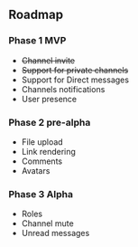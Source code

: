 ## Roadmap

### Phase 1 MVP

- ~~Channel invite~~
- ~~Support for private channels~~
- Support for Direct messages
- Channels notifications
- User presence

### Phase 2 pre-alpha

- File upload
- Link rendering
- Comments
- Avatars

### Phase 3 Alpha

- Roles
- Channel mute
- Unread messages
